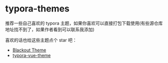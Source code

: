 # typora-themes

推荐一些自己喜欢的 typora 主题，如果你喜欢可以直接打包下载使用(有些源仓库地址找不到了，如果作者看到可以联系我添加)

喜欢的话也给这些主题点个 star 吧：

- [Blackout Theme](https://github.com/obscurefreeman/typora_theme_blackout?tab=readme-ov-file)
- [typora-vue-theme](https://github.com/blinkfox/typora-vue-theme)
